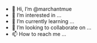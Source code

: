 - 👋 Hi, I’m @marchantmue
- 👀 I’m interested in ...
- 🌱 I’m currently learning ...
- 💞️ I’m looking to collaborate on ...
- 📫 How to reach me ...

<!---
marchantmue/marchantmue is a ✨ special ✨ repository because its `README.md` (this file) appears on your GitHub profile.
You can click the Preview link to take a look at your changes.
--->
